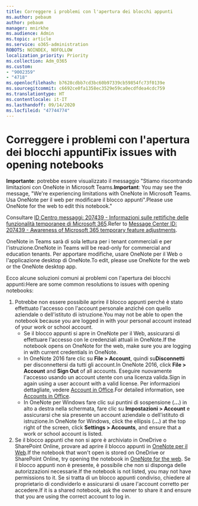 ```yaml
---
title: Correggere i problemi con l'apertura dei blocchi appunti
ms.author: pebaum
author: pebaum
manager: mnirkhe
ms.audience: Admin
ms.topic: article
ms.service: o365-administration
ROBOTS: NOINDEX, NOFOLLOW
localization_priority: Priority
ms.collection: Adm_O365
ms.custom:
- "9002359"
- "4718"
ms.openlocfilehash: b7628cdbb7cd3bc60b97339cb59854fc73f0139e
ms.sourcegitcommit: c6692ce0fa1358ec3529e59ca0ecdfdea4cdc759
ms.translationtype: HT
ms.contentlocale: it-IT
ms.lasthandoff: 09/14/2020
ms.locfileid: "47744774"
---
```

# <a name="fix-issues-with-opening-notebooks"></a><span data-ttu-id="ed3a1-102">Correggere i problemi con l'apertura dei blocchi appunti</span><span class="sxs-lookup"><span data-stu-id="ed3a1-102">Fix issues with opening notebooks</span></span>

<span data-ttu-id="ed3a1-103">**Importante**: potrebbe essere visualizzato il messaggio "Stiamo riscontrando limitazioni con OneNote in Microsoft Teams.</span><span class="sxs-lookup"><span data-stu-id="ed3a1-103">**Important**: You may see the message, "We're experiencing limitations with OneNote in Microsoft Teams.</span></span> <span data-ttu-id="ed3a1-104">Usa OneNote per il web per modificare il blocco appunti".</span><span class="sxs-lookup"><span data-stu-id="ed3a1-104">Please use OneNote for the web to edit this notebook."</span></span>

<span data-ttu-id="ed3a1-105">Consultare [ID Centro messaggi: 207439 - Informazioni sulle rettifiche delle funzionalità temporanee di Microsoft 365](https://admin.microsoft.com/Adminportal/Home?source=applauncher#MessageCenter?id=MC207439).</span><span class="sxs-lookup"><span data-stu-id="ed3a1-105">Refer to [Message Center ID: 207439 - Awareness of Microsoft 365 temporary feature adjustments](https://admin.microsoft.com/Adminportal/Home?source=applauncher#MessageCenter?id=MC207439).</span></span>

<span data-ttu-id="ed3a1-106">OneNote in Teams sarà di sola lettura per i tenant commerciali e per l'istruzione.</span><span class="sxs-lookup"><span data-stu-id="ed3a1-106">OneNote in Teams will be read-only for commercial and education tenants.</span></span> <span data-ttu-id="ed3a1-107">Per apportare modifiche, usare OneNote per il Web o l'applicazione desktop di OneNote.</span><span class="sxs-lookup"><span data-stu-id="ed3a1-107">To edit, please use OneNote for the web or the OneNote desktop app.</span></span>

<span data-ttu-id="ed3a1-108">Ecco alcune soluzioni comuni ai problemi con l'apertura dei blocchi appunti:</span><span class="sxs-lookup"><span data-stu-id="ed3a1-108">Here are some common resolutions to issues with opening notebooks:</span></span>

1. <span data-ttu-id="ed3a1-109">Potrebbe non essere possibile aprire il blocco appunti perché è stato effettuato l'accesso con l'account personale anziché con quello aziendale o dell'istituto di istruzione.</span><span class="sxs-lookup"><span data-stu-id="ed3a1-109">You may not be able to open the notebook because you are logged in with your personal account instead of your work or school account.</span></span>
    - <span data-ttu-id="ed3a1-110">Se il blocco appunti si apre in OneNote per il Web, assicurarsi di effettuare l'accesso con le credenziali attuali in OneNote.</span><span class="sxs-lookup"><span data-stu-id="ed3a1-110">If the notebook opens on OneNote for the web, make sure you are logging in with current credentials in OneNote.</span></span>
    - <span data-ttu-id="ed3a1-111">In OneNote 2016 fare clic su **File > Account**, quindi su**Disconnetti** per disconnettersi da tutti gli account.</span><span class="sxs-lookup"><span data-stu-id="ed3a1-111">In OneNote 2016, click **File > Account** and **Sign Out** of all accounts.</span></span> <span data-ttu-id="ed3a1-112">Eseguire nuovamente l'accesso usando un account utente con una licenza valida.</span><span class="sxs-lookup"><span data-stu-id="ed3a1-112">Sign in again using a user account with a valid license.</span></span> <span data-ttu-id="ed3a1-113">Per informazioni dettagliate, vedere [Account in Office](https://support.office.com/article/accounts-in-office-628ea040-f265-49de-b986-be09c3ebf8a9).</span><span class="sxs-lookup"><span data-stu-id="ed3a1-113">For detailed information, see [Accounts in Office](https://support.office.com/article/accounts-in-office-628ea040-f265-49de-b986-be09c3ebf8a9).</span></span> 
    - <span data-ttu-id="ed3a1-114">In OneNote per Windows fare clic sui puntini di sospensione (**...**) in alto a destra nella schermata, fare clic su **Impostazioni > Account** e assicurarsi che sia presente un account aziendale o dell'istituto di istruzione.</span><span class="sxs-lookup"><span data-stu-id="ed3a1-114">In OneNote for Windows, click the ellipsis (**…**) at the top right of the screen, click **Settings > Accounts**, and ensure that a work or school account is listed.</span></span> 
2. <span data-ttu-id="ed3a1-115">Se il blocco appunti che non si apre è archiviato in OneDrive o SharePoint Online, provare ad aprire il blocco appunti in [OneNote per il Web](https://onenote.com).</span><span class="sxs-lookup"><span data-stu-id="ed3a1-115">If the notebook that won't open is stored on OneDrive or SharePoint Online, try opening the notebook in [OneNote for the web](https://onenote.com).</span></span> <span data-ttu-id="ed3a1-116">Se il blocco appunti non è presente, è possibile che non si disponga delle autorizzazioni necessarie.</span><span class="sxs-lookup"><span data-stu-id="ed3a1-116">If the notebook is not listed, you may not have permissions to it.</span></span> <span data-ttu-id="ed3a1-117">Se si tratta di un blocco appunti condiviso, chiedere al proprietario di condividerlo e assicurarsi di usare l'account corretto per accedere.</span><span class="sxs-lookup"><span data-stu-id="ed3a1-117">If it is a shared notebook, ask the owner to share it and ensure that you are using the correct account to log in.</span></span>
